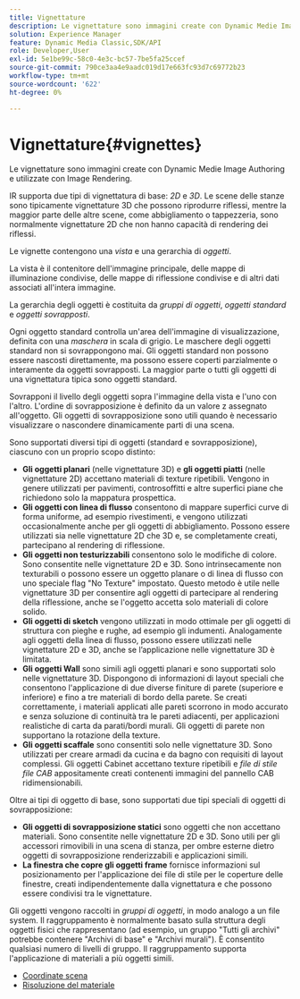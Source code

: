 ```yaml
---
title: Vignettature
description: Le vignettature sono immagini create con Dynamic Medie Image Authoring e utilizzate con Image Rendering.
solution: Experience Manager
feature: Dynamic Media Classic,SDK/API
role: Developer,User
exl-id: 5e1be99c-58c0-4e3c-bc57-7be5fa25ccef
source-git-commit: 790ce3aa4e9aadc019d17e663fc93d7c69772b23
workflow-type: tm+mt
source-wordcount: '622'
ht-degree: 0%

---
```


# Vignettature{#vignettes}

Le vignettature sono immagini create con Dynamic Medie Image Authoring e utilizzate con Image Rendering.

IR supporta due tipi di vignettatura di base: *2D* e *3D*. Le scene delle stanze sono tipicamente vignettature 3D che possono riprodurre riflessi, mentre la maggior parte delle altre scene, come abbigliamento o tappezzeria, sono normalmente vignettature 2D che non hanno capacità di rendering dei riflessi.

Le vignette contengono una *vista* e una gerarchia di *oggetti*.

La vista è il contenitore dell&#39;immagine principale, delle mappe di illuminazione condivise, delle mappe di riflessione condivise e di altri dati associati all&#39;intera immagine.

La gerarchia degli oggetti è costituita da *gruppi di oggetti*, *oggetti standard* e *oggetti sovrapposti*.

Ogni oggetto standard controlla un&#39;area dell&#39;immagine di visualizzazione, definita con una *maschera* in scala di grigio. Le maschere degli oggetti standard non si sovrappongono mai. Gli oggetti standard non possono essere nascosti direttamente, ma possono essere coperti parzialmente o interamente da oggetti sovrapposti. La maggior parte o tutti gli oggetti di una vignettatura tipica sono oggetti standard.

Sovrapponi il livello degli oggetti sopra l&#39;immagine della vista e l&#39;uno con l&#39;altro. L&#39;ordine di sovrapposizione è definito da un valore z assegnato all&#39;oggetto. Gli oggetti di sovrapposizione sono utili quando è necessario visualizzare o nascondere dinamicamente parti di una scena.

Sono supportati diversi tipi di oggetti (standard e sovrapposizione), ciascuno con un proprio scopo distinto:

* **Gli oggetti planari** (nelle vignettature 3D) e **gli oggetti piatti** (nelle vignettature 2D) accettano materiali di texture ripetibili. Vengono in genere utilizzati per pavimenti, controsoffitti e altre superfici piane che richiedono solo la mappatura prospettica.
* **Gli oggetti con linea di flusso** consentono di mappare superfici curve di forma uniforme, ad esempio rivestimenti, e vengono utilizzati occasionalmente anche per gli oggetti di abbigliamento. Possono essere utilizzati sia nelle vignettature 2D che 3D e, se completamente creati, partecipano al rendering di riflessione.
* **Gli oggetti non testurizzabili** consentono solo le modifiche di colore. Sono consentite nelle vignettature 2D e 3D. Sono intrinsecamente non texturabili o possono essere un oggetto planare o di linea di flusso con uno speciale flag &quot;No Texture&quot; impostato. Questo metodo è utile nelle vignettature 3D per consentire agli oggetti di partecipare al rendering della riflessione, anche se l&#39;oggetto accetta solo materiali di colore solido.
* **Gli oggetti di sketch** vengono utilizzati in modo ottimale per gli oggetti di struttura con pieghe e rughe, ad esempio gli indumenti. Analogamente agli oggetti della linea di flusso, possono essere utilizzati nelle vignettature 2D e 3D, anche se l’applicazione nelle vignettature 3D è limitata.
* **Gli oggetti Wall** sono simili agli oggetti planari e sono supportati solo nelle vignettature 3D. Dispongono di informazioni di layout speciali che consentono l&#39;applicazione di due diverse finiture di parete (superiore e inferiore) e fino a tre materiali di bordo della parete. Se creati correttamente, i materiali applicati alle pareti scorrono in modo accurato e senza soluzione di continuità tra le pareti adiacenti, per applicazioni realistiche di carta da parati/bordi murali. Gli oggetti di parete non supportano la rotazione della texture.
* **Gli oggetti scaffale** sono consentiti solo nelle vignettature 3D. Sono utilizzati per creare armadi da cucina e da bagno con requisiti di layout complessi. Gli oggetti Cabinet accettano texture ripetibili e *file di stile file CAB* appositamente creati contenenti immagini del pannello CAB ridimensionabili.

Oltre ai tipi di oggetto di base, sono supportati due tipi speciali di oggetti di sovrapposizione:

* **Gli oggetti di sovrapposizione statici** sono oggetti che non accettano materiali. Sono consentite nelle vignettature 2D e 3D. Sono utili per gli accessori rimovibili in una scena di stanza, per ombre esterne dietro oggetti di sovrapposizione renderizzabili e applicazioni simili.
* **La finestra che copre gli oggetti frame** fornisce informazioni sul posizionamento per l&#39;applicazione dei file di stile per le coperture delle finestre, creati indipendentemente dalla vignettatura e che possono essere condivisi tra le vignettature.

Gli oggetti vengono raccolti in *gruppi di oggetti*, in modo analogo a un file system. Il raggruppamento è normalmente basato sulla struttura degli oggetti fisici che rappresentano (ad esempio, un gruppo &quot;Tutti gli archivi&quot; potrebbe contenere &quot;Archivi di base&quot; e &quot;Archivi murali&quot;). È consentito qualsiasi numero di livelli di gruppo. Il raggruppamento supporta l&#39;applicazione di materiali a più oggetti simili.

* [Coordinate scena](c-ir-scene-coordinates.md)
* [Risoluzione del materiale](c-ir-material-resolution.md)
